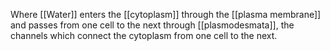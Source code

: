 Where [[Water]] enters the [[cytoplasm]] through the [[plasma membrane]] and passes from one cell to the next through [[plasmodesmata]], the channels which connect the cytoplasm from one cell to the next. 